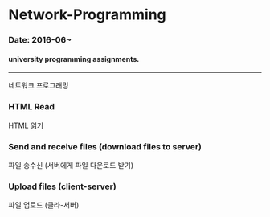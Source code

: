 Network-Programming
===
### Date: 2016-06~
#### university programming assignments.
-------------

네트워크 프로그래밍

### HTML Read
HTML 읽기

### Send and receive files (download files to server)
파일 송수신 (서버에게 파일 다운로드 받기)

### Upload files (client-server)
파일 업로드 (클라-서버)
